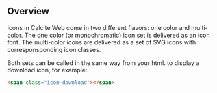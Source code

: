 ## Overview

Icons in Calcite Web come in two different flavors: one color and multi-color. The one color (or monochromatic) icon set is delivered as an icon font. The multi-color icons are delivered as a set of SVG icons with corresponsponding icon classes.

Both sets can be called in the same way from your html. to display a download icon, for example:

```html
<span class="icon-download"></span>
```
